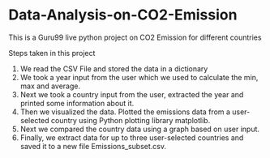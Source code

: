 # Data-Analysis-on-CO2-Emission
This is a Guru99 live python project on CO2 Emission for different countries

Steps taken in this project
1. We read the CSV File and stored the data in a dictionary
2. We took a year input from the user which we used to calculate the min, max and average.
3. Next we took a country input from the user, extracted the year and printed some information about it.
4. Then we visualized the data. Plotted the emissions data from a user-selected country using Python plotting library matplotlib.
5. Next we compared the country data using a graph based on user input.
6. Finally, we extract data for up to three user-selected countries and saved it to a new file Emissions_subset.csv.
